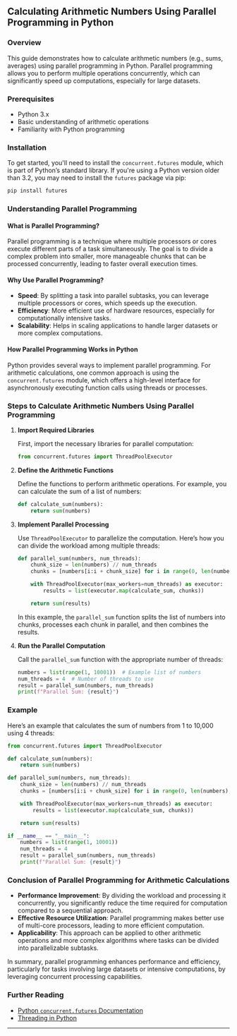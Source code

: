 ## Calculating Arithmetic Numbers Using Parallel Programming in Python

### Overview

This guide demonstrates how to calculate arithmetic numbers (e.g., sums, averages) using parallel programming in Python. Parallel programming allows you to perform multiple operations concurrently, which can significantly speed up computations, especially for large datasets.

### Prerequisites

- Python 3.x
- Basic understanding of arithmetic operations
- Familiarity with Python programming

### Installation

To get started, you'll need to install the `concurrent.futures` module, which is part of Python’s standard library. If you're using a Python version older than 3.2, you may need to install the `futures` package via pip:

```bash
pip install futures
```

### Understanding Parallel Programming

#### What is Parallel Programming?

Parallel programming is a technique where multiple processors or cores execute different parts of a task simultaneously. The goal is to divide a complex problem into smaller, more manageable chunks that can be processed concurrently, leading to faster overall execution times.

#### Why Use Parallel Programming?

- **Speed**: By splitting a task into parallel subtasks, you can leverage multiple processors or cores, which speeds up the execution.
- **Efficiency**: More efficient use of hardware resources, especially for computationally intensive tasks.
- **Scalability**: Helps in scaling applications to handle larger datasets or more complex computations.

#### How Parallel Programming Works in Python

Python provides several ways to implement parallel programming. For arithmetic calculations, one common approach is using the `concurrent.futures` module, which offers a high-level interface for asynchronously executing function calls using threads or processes.

### Steps to Calculate Arithmetic Numbers Using Parallel Programming

1. **Import Required Libraries**

   First, import the necessary libraries for parallel computation:

   ```python
   from concurrent.futures import ThreadPoolExecutor
   ```

2. **Define the Arithmetic Functions**

   Define the functions to perform arithmetic operations. For example, you can calculate the sum of a list of numbers:

   ```python
   def calculate_sum(numbers):
       return sum(numbers)
   ```

3. **Implement Parallel Processing**

   Use `ThreadPoolExecutor` to parallelize the computation. Here’s how you can divide the workload among multiple threads:

   ```python
   def parallel_sum(numbers, num_threads):
       chunk_size = len(numbers) // num_threads
       chunks = [numbers[i:i + chunk_size] for i in range(0, len(numbers), chunk_size)]

       with ThreadPoolExecutor(max_workers=num_threads) as executor:
           results = list(executor.map(calculate_sum, chunks))

       return sum(results)
   ```

   In this example, the `parallel_sum` function splits the list of numbers into chunks, processes each chunk in parallel, and then combines the results.

4. **Run the Parallel Computation**

   Call the `parallel_sum` function with the appropriate number of threads:

   ```python
   numbers = list(range(1, 10001))  # Example list of numbers
   num_threads = 4  # Number of threads to use
   result = parallel_sum(numbers, num_threads)
   print(f"Parallel Sum: {result}")
   ```

### Example

Here’s an example that calculates the sum of numbers from 1 to 10,000 using 4 threads:

```python
from concurrent.futures import ThreadPoolExecutor

def calculate_sum(numbers):
    return sum(numbers)

def parallel_sum(numbers, num_threads):
    chunk_size = len(numbers) // num_threads
    chunks = [numbers[i:i + chunk_size] for i in range(0, len(numbers), chunk_size)]

    with ThreadPoolExecutor(max_workers=num_threads) as executor:
        results = list(executor.map(calculate_sum, chunks))

    return sum(results)

if __name__ == "__main__":
    numbers = list(range(1, 10001))
    num_threads = 4
    result = parallel_sum(numbers, num_threads)
    print(f"Parallel Sum: {result}")
```

### Conclusion of Parallel Programming for Arithmetic Calculations

- **Performance Improvement**: By dividing the workload and processing it concurrently, you significantly reduce the time required for computation compared to a sequential approach.
- **Effective Resource Utilization**: Parallel programming makes better use of multi-core processors, leading to more efficient computation.
- **Applicability**: This approach can be applied to other arithmetic operations and more complex algorithms where tasks can be divided into parallelizable subtasks.

In summary, parallel programming enhances performance and efficiency, particularly for tasks involving large datasets or intensive computations, by leveraging concurrent processing capabilities.

### Further Reading

- [Python `concurrent.futures` Documentation](https://docs.python.org/3/library/concurrent.futures.html)
- [Threading in Python](https://realpython.com/python-threads/)

---
